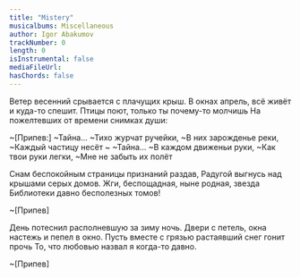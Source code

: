 ```yaml
---
title: "Mistery"
musicalbums: Miscellaneous
author: Igor Abakumov
trackNumber: 0
length: 0
isInstrumental: false
mediaFileUrl: 
hasChords: false
---
```


Ветер весенний срывается с плачущих крыш.
В окнах апрель, всё живёт и куда-то спешит.
Птицы поют, только ты почему-то молчишь
На пожелтевших от времени снимках души:

~[Припев:]
~Тайна...
~Тихо журчат ручейки,
~В них зарожденье реки,
~Каждый частицу несёт
~
~Тайна...
~В каждом движеньи руки,
~Как твои руки легки,
~Мне не забыть их полёт

Снам беспокойным страницы признаний раздав,
Радугой выгнусь над крышами серых домов.
Жги, беспощадная, ныне родная, звезда
Библиотеки давно бесполезных томов!

~[Припев]

День потеснил располневшую за зиму ночь.
Двери с петель, окна настежь и пепел в окно.
Пусть вместе с грязью растаявший снег гонит прочь
То, что любовью назвал я когда-то давно.

~[Припев]

